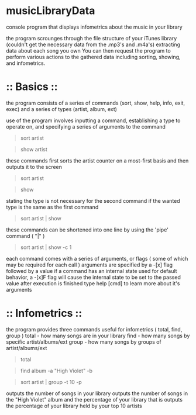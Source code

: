 musicLibraryData
================

console program that displays infometrics about the music in your library


the program scrounges through the file structure of your iTunes library
(couldn't get the necessary data from the .mp3's and .m4a's) extracting
data about each song you own 
You can then request the program to perform
various actions to the gathered data including sorting, showing, and infometrics.

:: Basics ::
======

the program consists of a series of commands (sort, show, help, info, exit, exec)
and a series of types (artist, album, ext)

use of the program involves inputting a command, establishing a type to operate on,
and specifying a series of arguments to the command

> sort artist

> show artist

these commands first sorts the artist counter
on a most-first basis and then outputs it to the screen

> sort artist

> show

stating the type is not necessary for the second command
if the wanted type is the same as the first command

> sort artist | show

these commands can be shortened into one line by
using the 'pipe' command ( "|" )

> sort artist | show -c 1

each command comes with a series of arguments, or flags ( some of which may be required for each call )
arguments are specified by a -[x] flag followed by a value
if a command has an internal state used for default behavior, a -[x]F flag will cause
the internal state to be set to the passed value after execution is finished
type help [cmd] to learn more about it's arguments

:: Infometrics ::
======

the program provides three commands useful for infometrics ( total, find, group )
total - how many songs are in your library
find -  how many songs by specific artist/albums/ext
group - how many songs by groups of artist/albums/ext

> total

> find album -a "High Violet" -b

> sort artist | group -t 10 -p

outputs the number of songs in your library
outputs the number of songs in the "High Violet" album and the percentage of your library that is
outputs the percentage of your library held by your top 10 artists

